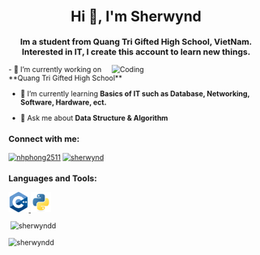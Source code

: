 <h1 align="center">Hi 👋, I'm Sherwynd</h1>
<h3 align="center">Im a student from Quang Tri Gifted High School, VietNam. Interested in IT, I create this account to learn new things.</h3>
<image align = "right" alt = "Coding" width = "300" src = "https://gifdb.com/images/high/cat-smashes-computer-error-dhuuf3glwmz3oe72.webp">
- 🔭 I’m currently working on **Quang Tri Gifted High School**

- 🌱 I’m currently learning **Basics of IT such as Database, Networking, Software, Hardware, ect.**

- 💬 Ask me about **Data Structure & Algorithm**

<h3 align="left">Connect with me:</h3>
<p align="left">
<a href="https://fb.com/nhphong2511" target="blank"><img align="center" src="https://raw.githubusercontent.com/rahuldkjain/github-profile-readme-generator/master/src/images/icons/Social/facebook.svg" alt="nhphong2511" height="30" width="40" /></a>
<a href="https://codeforces.com/profile/sherwynd" target="blank"><img align="center" src="https://raw.githubusercontent.com/rahuldkjain/github-profile-readme-generator/master/src/images/icons/Social/codeforces.svg" alt="sherwynd" height="30" width="40" /></a>
</p>

<h3 align="left">Languages and Tools:</h3>
<p align="left"> <a href="https://www.w3schools.com/cpp/" target="_blank" rel="noreferrer"> <img src="https://raw.githubusercontent.com/devicons/devicon/master/icons/cplusplus/cplusplus-original.svg" alt="cplusplus" width="40" height="40"/> </a> <a href="https://www.python.org" target="_blank" rel="noreferrer"> <img src="https://raw.githubusercontent.com/devicons/devicon/master/icons/python/python-original.svg" alt="python" width="40" height="40"/> </a> </p>

<p>&nbsp;<img align="center" src="https://github-readme-stats.vercel.app/api?username=sherwyndd&show_icons=true&locale=en" alt="sherwyndd" /></p>

<p><img align="center" src="https://github-readme-streak-stats.herokuapp.com/?user=sherwyndd&" alt="sherwyndd" /></p>
